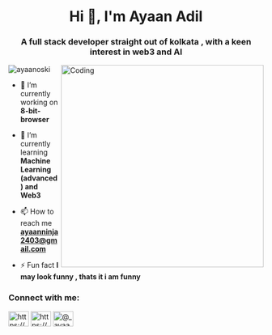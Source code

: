 <h1 align="center">Hi 👋, I'm Ayaan Adil</h1>
<h3 align="center">A full stack developer straight out of kolkata , with a keen interest in web3 and AI</h3>
<img align="right" alt="Coding" width="400" src="https://cdna.artstation.com/p/assets/images/images/028/102/058/original/pixel-jeff-matrix-s.gif?1593487263">
<p align="left"> <img src="https://komarev.com/ghpvc/?username=ayaanoski&label=Profile%20views&color=0e75b6&style=flat" alt="ayaanoski" /> </p>

- 🔭 I’m currently working on **8-bit-browser**

- 🌱 I’m currently learning **Machine Learning (advanced) and Web3**

- 📫 How to reach me **ayaanninja2403@gmail.com**

- ⚡ Fun fact **I may look funny , thats it i am funny**

<h3 align="left">Connect with me:</h3>
<p align="left">
<a href="https://twitter.com/https://x.com/ayaanadil2403?t=gmcmglqw9elyumneoxo__g&s=09" target="blank"><img align="center" src="https://raw.githubusercontent.com/rahuldkjain/github-profile-readme-generator/master/src/images/icons/Social/twitter.svg" alt="https://x.com/ayaanadil2403?t=gmcmglqw9elyumneoxo__g&s=09" height="30" width="40" /></a>
<a href="https://linkedin.com/in/https://www.linkedin.com/in/ayaan-adil-371137268" target="blank"><img align="center" src="https://raw.githubusercontent.com/rahuldkjain/github-profile-readme-generator/master/src/images/icons/Social/linked-in-alt.svg" alt="https://www.linkedin.com/in/ayaan-adil-371137268" height="30" width="40" /></a>
<a href="https://instagram.com/@_ayaaanadil" target="blank"><img align="center" src="https://raw.githubusercontent.com/rahuldkjain/github-profile-readme-generator/master/src/images/icons/Social/instagram.svg" alt="@_ayaaanadil" height="30" width="40" /></a>
</p>



